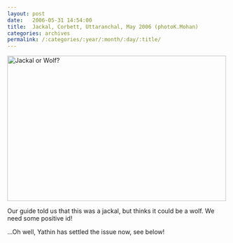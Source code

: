 ```yaml
---
layout: post
date:	2006-05-31 14:54:00
title:  Jackal, Corbett, Uttaranchal, May 2006 (photoK.Mohan)
categories: archives
permalink: /:categories/:year/:month/:day/:title/
---
```

<A title="Photo Sharing" href="http://www.flickr.com/photos/86494503@N00/157077349/"><IMG height=333 alt="Jackal or Wolf?" src="http://static.flickr.com/72/157077349_c0ca96d84e.jpg" width=500></A>

Our guide told us that this was a jackal, but <lj user="kalyan"> thinks it could be a wolf. We need some positive id!

...Oh well, Yathin has settled the issue now, see below!
